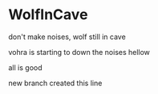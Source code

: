 # WolfInCave
don't make noises, wolf  still in cave 

vohra is starting to down the noises 
hellow 


all is good

new branch created this line  
